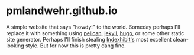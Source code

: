 pmlandwehr.github.io
====================
A simple website that says "howdy!" to the world. Someday perhaps I'll replace it with something using [pelican](https://blog.getpelican.com/), [jekyll](https://jekyllrb.com/), [hugo](https://gohugo.io/), or some other static site generator. Perhaps I'll finish stealing [Indexhibit's](https://www.indexhibit.org/) most excellent clean-looking style. But for now this is pretty dang fine.
